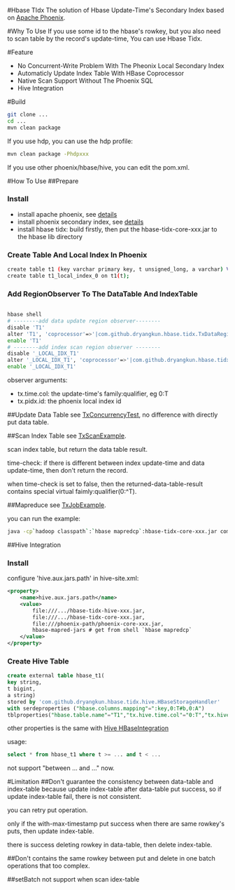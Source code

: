 #Hbase TIdx
The solution of Hbase Update-Time's Secondary Index based on [Apache Phoenix](https://phoenix.apache.org/).

#Why To Use
If you use some id to the hbase's rowkey, but you also need to scan table by the record's update-time, You can use Hbase Tidx.
 
#Feature
- No Concurrent-Write Problem With The Pheonix Local Secondary Index
- Automaticly Update Index Table With HBase Coprocessor
- Native Scan Support Without The Phoenix SQL
- Hive Integration

#Build
```bash
git clone ...
cd ...
mvn clean package
```

If you use hdp, you can use the hdp profile:

```bash
mvn clean package -Phdpxxx
```

If you use other phoenix/hbase/hive, you can edit the pom.xml.

#How To Use
##Prepare
### Install
- install apache phoenix, see [details](https://phoenix.apache.org/installation.html)
- install phoenix secondary index, see [details](https://phoenix.apache.org/secondary_indexing.html)
- install hbase tidx: build firstly, then put the hbase-tidx-core-xxx.jar to the hbase lib directory

### Create Table And Local Index In Phoenix
```bash
create table t1 (key varchar primary key, t unsigned_long, a varchar) VERSIONS=1;
create table t1_local_index_0 on t1(t);
```

### Add RegionObserver To The DataTable And IndexTable
```bash

hbase shell
# --------add data update region observer--------
disable 'T1'
alter 'T1', 'coprocessor'=>'|com.github.dryangkun.hbase.tidx.TxDataRegionObserver|1001|tx.time.col=0:T,tx.phoenix.index.id=0'
enable 'T1'
# --------add index scan region observer --------
disable '_LOCAL_IDX_T1'
alter '_LOCAL_IDX_T1', 'coprocessor'=>'|com.github.dryangkun.hbase.tidx.TxRegionObserver|1001|tx.time.col=0:T,tx.phoenix.index.id=0'
enable '_LOCAL_IDX_T1'
```
observer arguments:

- tx.time.col: the update-time's family:qualifier, eg 0:T
- tx.pidx.id: the phoenix local index id

##Update Data Table
see [TxConcurrencyTest](./tidx-core/src/test/java/com/github/dryangkun/hbase/tidx/TxConcurrencyTest.java),
 no difference with directly put data table.

##Scan Index Table
see [TxScanExample](./tidx-core/src/test/java/com/github/dryangkun/hbase/tidx/TxScanExample.java).

scan index table, but return the data table result.

time-check: if there is different between index update-time and data update-time, then don't return the record.

when time-check is set to false, then the returned-data-table-result contains special virtual faimly:qualifier(0:^T).

##Mapreduce
see [TxJobExample](./tidx-core/src/main/java/com/github/dryangkun/hbase/tidx/mapreduce/TxJobExample.java).

you can run the example:

```bash
java -cp`hadoop classpath`:`hbase mapredcp`:hbase-tidx-core-xxx.jar com.github.dryangkun.hbase.tidx.mapreduce.TxJobExample
```

##Hive Integration
### Install
configure 'hive.aux.jars.path' in hive-site.xml:

```xml
<property>
    <name>hive.aux.jars.path</name>
    <value>
        file:///.../hbase-tidx-hive-xxx.jar,
        file:///.../hbase-tidx-core-xxx.jar,
        file:///phoenix-path/phoenix-core-xxx.jar,
        hbase-mapred-jars # get from shell `hbase mapredcp`
    </value>
</property>
```

### Create Hive Table
```sql
create external table hbase_t1(
key string, 
t bigint, 
a string) 
stored by 'com.github.dryangkun.hbase.tidx.hive.HBaseStorageHandler'
with serdeproperties ("hbase.columns.mapping"=":key,0:T#b,0:A")
tblproperties("hbase.table.name"="T1","tx.hive.time.col"="0:T","tx.hive.pidx.id"="0");
```
other properties is the same with [Hive HBaseIntegration](https://cwiki.apache.org/confluence/display/Hive/HBaseIntegration)

usage:

```sql
select * from hbase_t1 where t >= ... and t < ...
```
not support "between ... and ..." now.

#Limitation
##Don't guarantee the consistency between data-table and index-table
because update index-table after data-table put success, so if update index-table fail, there is not consistent.

you can retry put operation.

only if the with-max-timestamp put success when there are same rowkey's puts, then update index-table.

there is success deleting rowkey in data-table, then delete index-table.

##Don't contains the same rowkey between put and delete in one batch operations
that too complex.

##setBatch not support when scan idex-table
